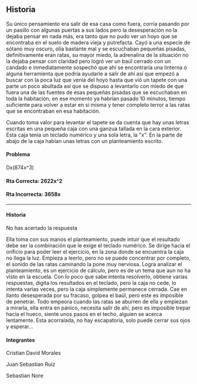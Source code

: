 ## Historia

Su único pensamiento era salir de esa casa como fuera, corria pasando por un pasillo con algunas puertas a sus lados pero la desesperación no la dejaba pensar en nada más, era tanto que no pudo ver un hoyo que se encontraba en el suelo de madera vieja y putrefacta. Cayó a una especie de sótano muy oscuro, olía bastante mal y se escuchaban pequeñas pisadas, definitivamente eran ratas, su mayor miedo, la adrenalina de la situación no la dejaba pensar con claridad pero logró ver un baúl cerrado con un candado e inmediatamente sospechó que ahí se encontraría una linterna o alguna herramienta que podría ayudarle a salir de ahí así que empezó a buscar con la poca luz que venía del hoyo hasta que vió un tapete con una parte un poco abultada así que se dispuso a levantarlo con miedo de que fuera una de las fuentes de esas pequeñas pisadas que se escuchaban en toda la habitación, en ese momento ya habrían pasado 10 minutos, tiempo suficiente para volver a estar en si misma y tener completo terror a las ratas que se encontraban en esa habitación.

Cuando toma valor para levantar el tapete se da cuenta que hay unas letras escritas en una pequeña caja con una ganzua tallada en la cara exterior. Esta caja tenia un teclado numérico y una sola letra, la "x". En la parte de abajo de la caja habían unas letras con un planteamiento escrito.

#### Problema

Dx(874x^3)

#### Rta Correcta: 2622x^2

#### Rta Incorrecta: 3658x

********************************************************
#### Historia
No has acertado la respuesta

Ella toma con sus manos el planteamiento, puede intuir que el resultado debe ser la combinación que le exige el teclado numérico. Se dirige hacia el orificio para poder leer el ejercicio, en la zona donde se encuentra la caja no llega la luz. Empieza a leerlo, pero no se puede concentrar por completo, el sonido de las ratas caminando la pone muy nerviosa. Logra analizar el planteamiento, es un ejercicio de cálculo, pero es de un tema que aun no ha visto en la escuela. Con lo poco que sabe intenta resolverlo, obtiene varias respuestas, digita los resultados en el teclado, pero la caja no cede, lo intenta varias veces, pero la caja simplemente permanece cerrada. Cae en llanto desesperada por su fracaso, golpea el baúl, pero este es imposible de penetrar. Todo empeora cuando las ratas se aburren de ella y empiezan a mirarla, ella entra en pánico, necesita salir de ahí, pero es imposible trepar hacia el hueco, siente unos pasos en el techo, alguien se acerca lentamente. Esta acorralada, no hay escapatoria, solo puede cerrar sus ojos y esperar…

#### Integrantes
Cristian David Morales

Juan Sebastian Ruiz

Sebastian Nore
